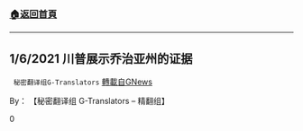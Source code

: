 ###  [:house:返回首頁](https://github.com/ourhimalayas/txt)
---

## 1/6/2021 川普展示乔治亚州的证据
` 秘密翻译组G-Translators` [轉載自GNews](https://gnews.org/zh-hans/724083/)

By： 【秘密翻译组 G-Translators – 精翻组】

0
